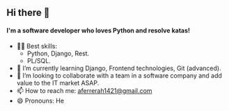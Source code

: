 ## Hi there 👋

#### I'm a software developer who loves Python and resolve katas!

- 🧑‍💻 Best skills:
    - Python, Django, Rest.
    - PL/SQL.
- 🌱 I’m currently learning Django, Frontend technologies, Git (advanced).
- 👯 I’m looking to collaborate with a team in a software company and add value to the IT market ASAP.
- 📫 How to reach me: aferrerah1421@gmail.com
- 😄 Pronouns: He

